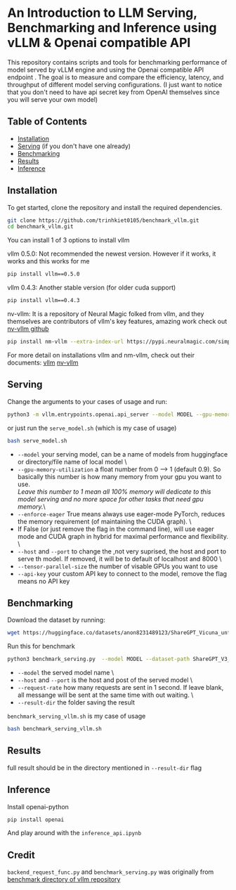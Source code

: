 # An Introduction to LLM Serving, Benchmarking and Inference using vLLM & Openai compatible API

This repository contains scripts and tools for benchmarking performance of model served by vLLM engine and using the Openai compatible API endpoint . The goal is to measure and compare the efficiency, latency, and throughput of different model serving configurations.
(I just want to notice that you don't need to have api secret key from OpenAI themselves since you will serve your own model)

## Table of Contents

- [Installation](#installation)
- [Serving](#serving) (if you don't have one already)
- [Benchmarking](#benchmarking)
- [Results](#results)
- [Inference](#inference)

## Installation

To get started, clone the repository and install the required dependencies.

```bash
git clone https://github.com/trinhkiet0105/benchmark_vllm.git
cd benchmark_vllm.git
```

You can install 1 of 3 options to install vllm

vllm 0.5.0:
Not recommended the newest version. However if it works, it works and this works for me

```bash
pip install vllm==0.5.0
```

vllm 0.4.3:
Another stable version (for older cuda support)

```bash
pip install vllm==0.4.3
```

nv-vllm:
It is a repository of Neural Magic folked from vllm, and they themselves are contributors of vllm's key features, amazing work check out [nv-vllm github](https://github.com/neuralmagic/nm-vllm)

```bash
pip install nm-vllm --extra-index-url https://pypi.neuralmagic.com/simple
```

For more detail on installations vllm and nm-vllm, check out their documents:
[vllm](https://docs.vllm.ai)
[nv-vllm](https://docs.neuralmagic.com/products/nm-vllm/)

## Serving

Change the arguments to your cases of usage and run:

```bash
python3 -m vllm.entrypoints.openai.api_server --model MODEL --gpu-memory-utilization GPU_MEMORY_UTILIZATION --tensor-parallel-size TENSOR_PARALLEL_SIZE --host HOST --port PORT --enforce-eager --api-key YOUR_CUSTOM_API_KEY
```

or just run the `serve_model.sh` (which is my case of usage)

```bash
bash serve_model.sh
```

- `--model` your serving model, can be a name of models from huggingface or directory/file name of local model \
- `--gpu-memory-utilization` a float number from 0 --> 1 (default 0.9). So basically this number is how many memory from your gpu you want to use.\
*Leave this number to 1 mean all 100% memory will dedicate to this model serving and no more space for other tasks that need gpu memory.*\
- `--enforce-eager` True means always use eager-mode PyTorch, reduces the memory requirement (of maintaining the CUDA graph). \
- If False (or just remove the flag in the command line), will use eager mode and CUDA graph in hybrid for maximal performance and flexibility. \
- `--host` and `--port` to change the ,not very suprised, the host and port to serve th model. If removed, it will be to default of localhost and 8000 \
- `--tensor-parallel-size` the number of visable GPUs you want to use
- `--api-key` your custom API key to connect to the model, remove the flag means no API key

## Benchmarking

Download the dataset by running:

```bash
wget https://huggingface.co/datasets/anon8231489123/ShareGPT_Vicuna_unfiltered/resolve/main/ShareGPT_V3_unfiltered_cleaned_split.json
```

Run this for benchmark

```bash
python3 benchmark_serving.py  --model MODEL --dataset-path ShareGPT_V3_unfiltered_cleaned_split.json --host HOST --port PORT --request-rate REQUEST_RATE --save-result --result-dir RESULT_DIR
```

- `--model` the served model name \
- `--host` and `--port` is the host and post of the served model \
- `--request-rate` how many requests are sent in 1 second. If leave blank, all messange will be sent at the same time with out waiting. \
- `--result-dir` the folder saving the result

`benchmark_serving_vllm.sh` is my case of usage

```bash
bash benchmark_serving_vllm.sh
```

## Results

full result should be in the directory mentioned in `--result-dir` flag

## Inference

Install openai-python

```bash
pip install openai
```

And play around with the `inference_api.ipynb`

## Credit

`backend_request_func.py` and `benchmark_serving.py` was originally from [benchmark directory of vllm repository](https://github.com/vllm-project/vllm/tree/main/benchmarks)

